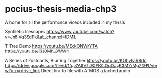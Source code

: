 # pocius-thesis-media-chp3
A home for all the performance videos included in my thesis

Synthetic Icescapes
https://www.youtube.com/watch?v=Jn8iVg3SdPk&ab_channel=IDMIL

T-Tree Demo
https://youtu.be/MEckONWnYTA https://youtu.be/I3z0Mh_6WW4

A Series of Postcards, Blurring Together 
https://youtu.be/KOhy9aR8rIc
https://drive.google.com/file/d/1fqp7A9VEr95FK6tOpOJgK3MYrMg7f9PI/view?usp=drive_link Direct link to file with ATMOS attached audio
